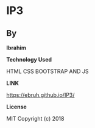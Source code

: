 # IP3

## By

**Ibrahim**

 **Technology Used**

HTML CSS BOOTSTRAP AND JS

**LINK**

https://ebruh.github.io/IP3/

**License**


MIT Copyright (c) 2018
